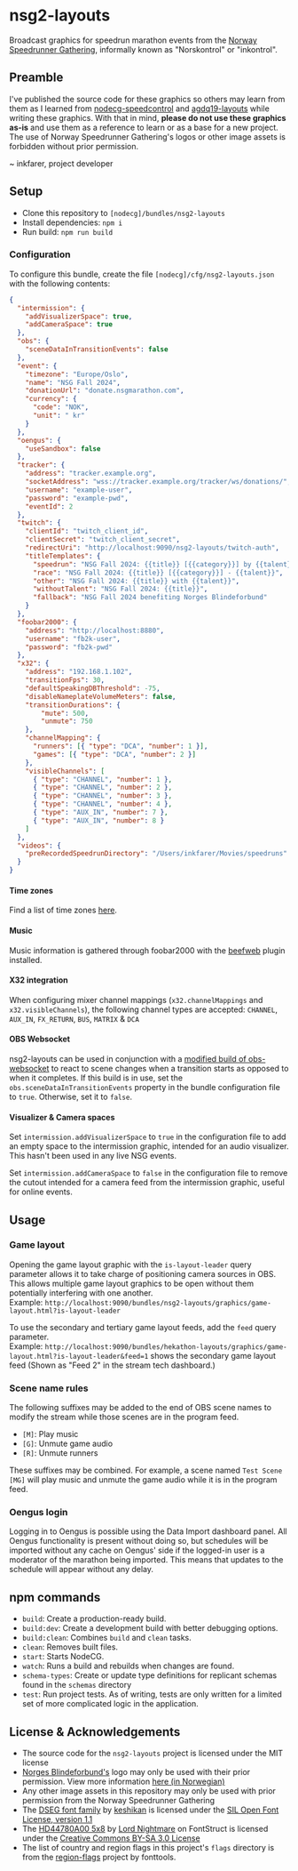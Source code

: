 # nsg2-layouts

Broadcast graphics for speedrun marathon events from the [Norway Speedrunner Gathering](https://nsgmarathon.com/), informally known as "Norskontrol" or "inkontrol".

## Preamble

I've published the source code for these graphics so others may learn from them as I learned from 
[nodecg-speedcontrol](https://github.com/speedcontrol/nodecg-speedcontrol) and [agdq19-layouts](https://github.com/GamesDoneQuick/agdq19-layouts)
while writing these graphics. With that in mind, **please do not use these graphics as-is** and use them as a reference to learn or as a base for a new project.
The use of Norway Speedrunner Gathering's logos or other image assets is forbidden without prior permission.

~ inkfarer, project developer

## Setup

- Clone this repository to `[nodecg]/bundles/nsg2-layouts`
- Install dependencies: `npm i`
- Run build: `npm run build`

### Configuration

To configure this bundle, create the file `[nodecg]/cfg/nsg2-layouts.json` with the following contents:

```json
{
  "intermission": {
    "addVisualizerSpace": true,
    "addCameraSpace": true
  },
  "obs": {
    "sceneDataInTransitionEvents": false
  },
  "event": {
    "timezone": "Europe/Oslo",
    "name": "NSG Fall 2024",
    "donationUrl": "donate.nsgmarathon.com",
    "currency": {
      "code": "NOK",
      "unit": " kr"
    }
  },
  "oengus": {
    "useSandbox": false
  },
  "tracker": {
    "address": "tracker.example.org",
    "socketAddress": "wss://tracker.example.org/tracker/ws/donations/",
    "username": "example-user",
    "password": "example-pwd",
    "eventId": 2
  },
  "twitch": {
    "clientId": "twitch_client_id",
    "clientSecret": "twitch_client_secret",
    "redirectUri": "http://localhost:9090/nsg2-layouts/twitch-auth",
    "titleTemplates": {
      "speedrun": "NSG Fall 2024: {{title}} [{{category}}] by {{talent}}",
      "race": "NSG Fall 2024: {{title}} [{{category}}] - {{talent}}",
      "other": "NSG Fall 2024: {{title}} with {{talent}}",
      "withoutTalent": "NSG Fall 2024: {{title}}",
      "fallback": "NSG Fall 2024 benefiting Norges Blindeforbund"
    }
  },
  "foobar2000": {
    "address": "http://localhost:8880",
    "username": "fb2k-user",
    "password": "fb2k-pwd"
  },
  "x32": {
    "address": "192.168.1.102",
    "transitionFps": 30,
    "defaultSpeakingDBThreshold": -75,
    "disableNameplateVolumeMeters": false,
    "transitionDurations": {
        "mute": 500,
        "unmute": 750
    },
    "channelMapping": {
      "runners": [{ "type": "DCA", "number": 1 }],
      "games": [{ "type": "DCA", "number": 2 }]
    },
    "visibleChannels": [
      { "type": "CHANNEL", "number": 1 },
      { "type": "CHANNEL", "number": 2 },
      { "type": "CHANNEL", "number": 3 },
      { "type": "CHANNEL", "number": 4 },
      { "type": "AUX_IN", "number": 7 },
      { "type": "AUX_IN", "number": 8 }
    ]
  },
  "videos": {
    "preRecordedSpeedrunDirectory": "/Users/inkfarer/Movies/speedruns"
  }
}
```

#### Time zones

Find a list of time zones [here](https://en.wikipedia.org/wiki/List_of_tz_database_time_zones#List).

#### Music

Music information is gathered through foobar2000 with the [beefweb](https://github.com/hyperblast/beefweb) plugin installed.

#### X32 integration

When configuring mixer channel mappings (`x32.channelMappings` and `x32.visibleChannels`), the following channel types are accepted:
`CHANNEL`, `AUX_IN`, `FX_RETURN`, `BUS`, `MATRIX` & `DCA`

#### OBS Websocket

nsg2-layouts can be used in conjunction with a [modified build of obs-websocket](https://github.com/obsproject/obs-websocket/pull/1229)
to react to scene changes when a transition starts as opposed to when it completes. If this build is in use, set the
`obs.sceneDataInTransitionEvents` property in the bundle configuration file to `true`. Otherwise, set it to `false`.

#### Visualizer & Camera spaces

Set `intermission.addVisualizerSpace` to `true` in the configuration file to add an empty space to the intermission 
graphic, intended for an audio visualizer. This hasn't been used in any live NSG events.

Set `intermission.addCameraSpace` to `false` in the configuration file to remove the cutout intended for a camera feed
from the intermission graphic, useful for online events.

## Usage

### Game layout

Opening the game layout graphic with the `is-layout-leader` query parameter allows it to take charge of positioning 
camera sources in OBS. This allows multiple game layout graphics to be open without them potentially interfering with 
one another.  
Example: `http://localhost:9090/bundles/nsg2-layouts/graphics/game-layout.html?is-layout-leader`

To use the secondary and tertiary game layout feeds, add the `feed` query parameter.  
Example: `http://localhost:9090/bundles/hekathon-layouts/graphics/game-layout.html?is-layout-leader&feed=1` shows the secondary game layout feed
(Shown as "Feed 2" in the stream tech dashboard.)

### Scene name rules

The following suffixes may be added to the end of OBS scene names to modify the stream while those scenes are in the program feed.
- `[M]`: Play music
- `[G]`: Unmute game audio
- `[R]`: Unmute runners

These suffixes may be combined. For example, a scene named `Test Scene [MG]` will play music and unmute the game audio while it is in the program feed.

### Oengus login

Logging in to Oengus is possible using the Data Import dashboard panel. All Oengus functionality is present without doing 
so, but schedules will be imported without any cache on Oengus' side if the logged-in user is a moderator of the marathon 
being imported. This means that updates to the schedule will appear without any delay.

## npm commands

- `build`: Create a production-ready build.
- `build:dev`: Create a development build with better debugging options.
- `build:clean`: Combines `build` and `clean` tasks.
- `clean`: Removes built files.
- `start`: Starts NodeCG.
- `watch`: Runs a build and rebuilds when changes are found.
- `schema-types`: Create or update type definitions for replicant schemas found in the `schemas` directory
- `test`: Run project tests. As of writing, tests are only written for a limited set of more complicated logic in the application.

## License & Acknowledgements

- The source code for the `nsg2-layouts` project is licensed under the MIT license
- [Norges Blindeforbund's](https://www.blindeforbundet.no/) logo may only be used with their prior permission. View more information [here (in Norwegian)](https://www.blindeforbundet.no/designmanual/logo)
- Any other image assets in this repository may only be used with prior permission from the Norway Speedrunner Gathering
- The [DSEG font family](https://github.com/keshikan/DSEG) by [keshikan](https://github.com/keshikan) is licensed under the [SIL Open Font License, version 1.1](https://openfontlicense.org/)
- The [HD44780A00 5x8](https://fontstruct.com/fontstructions/show/1850879/hd44780a00-5x8) by [Lord Nightmare](https://fontstruct.com/fontstructors/59995/lord_nightmare) on FontStruct is licensed under the [Creative Commons BY-SA 3.0 License](https://creativecommons.org/licenses/by-sa/3.0/)
- The list of country and region flags in this project's `flags` directory is from the [region-flags](https://github.com/fonttools/region-flags) project by fonttools. 
